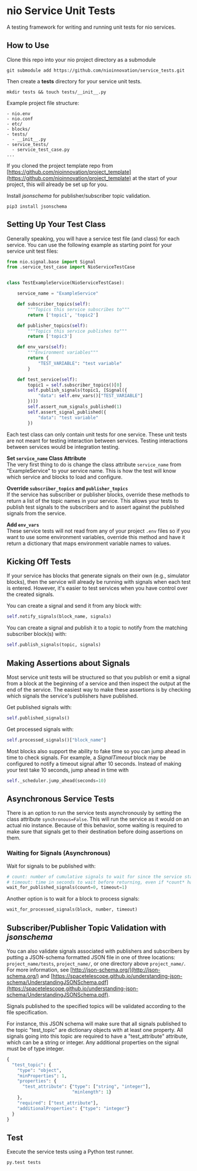 # nio Service Unit Tests

A testing framework for writing and running unit tests for nio services.

## How to Use

Clone this repo into your nio project directory as a submodule
```
git submodule add https://github.com/nioinnovation/service_tests.git
```
Then create a **tests** directory for your service unit tests.
```
mkdir tests && touch tests/__init__.py
```
Example project file structure:

```
- nio.env
- nio.conf
- etc/
- blocks/
- tests/
  - __init__.py
- service_tests/
  - service_test_case.py
...
```

If you cloned the project template repo from [https://github.com/nioinnovation/project_template](https://github.com/nioinnovation/project_template) at the start of your project, this will already be set up for you.

Install _jsonschema_ for publisher/subscriber topic validation.

```
pip3 install jsonschema
```

## Setting Up Your Test Class

Generally speaking, you will have a service test file (and class) for each service. You can use the following example as starting point for your service unit test files:

```python
from nio.signal.base import Signal
from .service_test_case import NioServiceTestCase


class TestExampleService(NioServiceTestCase):

    service_name = "ExampleService"

    def subscriber_topics(self):
        """Topics this service subscribes to"""
        return ['topic1', 'topic2']

    def publisher_topics(self):
        """Topics this service publishes to"""
        return ['topic3']

    def env_vars(self):
        """Environment variables"""
        return {
            "TEST_VARIABLE": "test variable"
        }

    def test_service(self):
        topic1 = self.subscriber_topics()[0]
        self.publish_signals(topic1, [Signal({
            "data": self.env_vars()["TEST_VARIABLE"]
        })])
        self.assert_num_signals_published(1)
        self.assert_signal_published({
            "data": "test variable"
        })
```

Each test class can only contain unit tests for one service. These unit tests are not meant for testing interaction between services. Testing interactions between services would be integration testing.

**Set `service_name` Class Attribute**<br>The very first thing to do is change the class attribute `service_name` from "ExampleService" to your service name. This is how the test will know which service and blocks to load and configure.

**Override `subscriber_topics` and `publisher_topics`**<br>If the service has subscriber or publisher blocks, override these methods to return a list of the topic names in your service. This allows your tests to publish test signals to the subscribers and to assert against the published signals from the service.

**Add `env_vars`**<br>These service tests will not read from any of your project `.env` files so if you want to use some environment variables, override this method and have it return a dictionary that maps environment variable names to values.

## Kicking Off Tests

If your service has blocks that generate signals on their own (e.g., simulator blocks), then the service will already be running with signals when each test is entered. However, it's easier to test services when you have control over the created signals.

You can create a signal and send it from any block with:

```python
self.notify_signals(block_name, signals)
```
You can create a signal and publish it to a topic to notify from the matching subscriber block(s) with:

```python
self.publish_signals(topic, signals)
```

## Making Assertions about Signals

Most service unit tests will be structured so that you publish or emit a signal from a block at the beginning of a service and then inspect the output at the end of the service. The easiest way to make these assertions is by checking which signals the service's publishers have published.

Get published signals with:

```python
self.published_signals()
```

Get processed signals with:

```python
self.processed_signals()["block_name"]
```

Most blocks also support the ability to fake time so you can jump ahead in time to check signals. For example, a _SignalTimeout_ block may be configured to notify a timeout signal after 10 seconds. Instead of making your test take 10 seconds, jump ahead in time with

```python
self._scheduler.jump_ahead(seconds=10)
```


## Asynchronous Service Tests

There is an option to run the service tests asynchronously by setting the class attribute `synchronous=False`.
This will run the service as it would on an actual nio instance. Because of this behavior, some waiting is required
to make sure that signals get to their destination before doing assertions on them.

### Waiting for Signals (Asynchronous)

Wait for signals to be published with:

```python
# count: number of cumulative signals to wait for since the service started
# timeout: time in seconds to wait before returning, even if *count* has not been reached
wait_for_published_signals(count=0, timeout=1)
```

Another option is to wait for a block to process signals:

```python
wait_for_processed_signals(block, number, timeout)
```

## Subscriber/Publisher Topic Validation with _jsonschema_

You can also validate signals associated with publishers and subscribers by putting a JSON-schema formatted JSON file in one of three locations: `project_name/tests`, `project_name/`, or one directory above `project_name/`. For more information, see [http://json-schema.org/](http://json-schema.org/) and [https://spacetelescope.github.io/understanding-json-schema/UnderstandingJSONSchema.pdf](https://spacetelescope.github.io/understanding-json-schema/UnderstandingJSONSchema.pdf).

Signals published to the specified topics will be validated according to the file specification.

For instance, this JSON schema will make sure that all signals published to the topic "test_topic" are dictionary objects with at least one property. All signals going into this topic are required to have a "test_attribute" attribute, which can be a string or integer. Any additional properties on the signal must be of type integer.

```python
{
  "test_topic": {
    "type": "object",
    "minProperties": 1,
    "properties": {
      "test_attribute": {"type": ["string", "integer"],
                         "minlength": 1}
    },
    "required": ["test_attribute"],
    "additionalProperties": {"type": "integer"}
  }
}
```

## Test

Execute the service tests using a Python test runner.
```python
py.test tests
```
